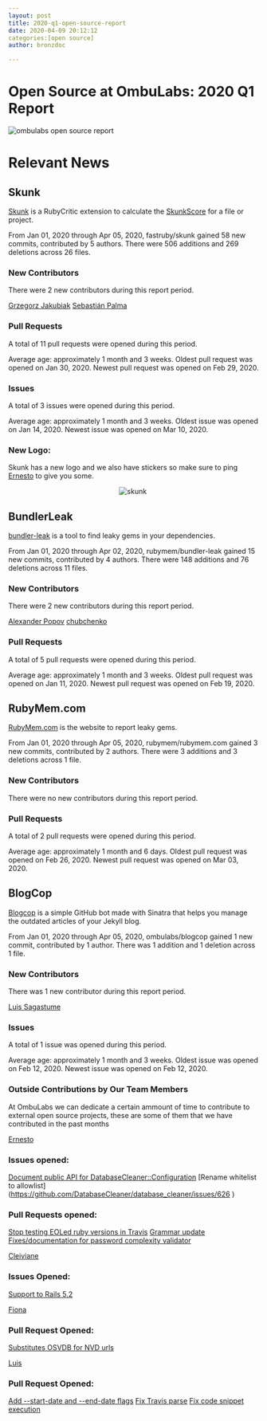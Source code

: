```yaml
---
layout: post
title: 2020-q1-open-source-report
date: 2020-04-09 20:12:12
categories:[open source]
author: bronzdoc

---
```


# Open Source at OmbuLabs: 2020 Q1 Report

![ombulabs open source report](https://external-preview.redd.it/zbCp6e3VikD9vsKOtTGVKI90UnWIOZN5NMRNSvgvXxE.jpg?width=960&crop=smart&auto=webp&s=9318c01ae704565ad90f4736aec5af6b671d98fa)

# Relevant News

## Skunk

[Skunk](https://github.com/fastruby/skunk) is a RubyCritic extension to calculate the [SkunkScore](https://www.fastruby.io/blog/code-quality/intruducing-skunk-stink-score-calculator.html) for a file or project.

From Jan 01, 2020 through Apr 05, 2020, fastruby/skunk gained 58 new commits, contributed by 5 authors. There were 506 additions and 269 deletions across 26 files.

### New Contributors
There were 2 new contributors during this report period.

[Grzegorz Jakubiak](https://github.com/grzegorz-jakubiak)
[Sebastián Palma](https://github.com/sebastian-palma)

### Pull Requests
A total of 11 pull requests were opened during this period.

Average age: approximately 1 month and 3 weeks.
Oldest pull request was opened on Jan 30, 2020.
Newest pull request was opened on Feb 29, 2020.

### Issues
A total of 3 issues were opened during this period.

Average age: approximately 1 month and 3 weeks.
Oldest issue was opened on Jan 14, 2020.
Newest issue was opened on Mar 10, 2020.

### New Logo:
Skunk has a new logo and we also have stickers so make sure to ping [Ernesto](https://github.com/etagwerker) to give you some.

<div style="text-align: center; width: 500px;">
  <img src="/blog/assets/images/skunk_logo.png" alt="skunk">
</div>

## BundlerLeak

[bundler-leak](https://github.com/rubymem/bundler-leak) is a tool to find leaky gems in your dependencies.

From Jan 01, 2020 through Apr 02, 2020, rubymem/bundler-leak gained 15 new commits, contributed by 4 authors. There were 148 additions and 76 deletions across 11 files.

### New Contributors
There were 2 new contributors during this report period.

[Alexander Popov](https://github.com/AlexWayfer)
[chubchenko](https://github.com/chubchenko)

### Pull Requests
A total of 5 pull requests were opened during this period.

Average age: approximately 1 month and 3 weeks.
Oldest pull request was opened on Jan 11, 2020.
Newest pull request was opened on Feb 19, 2020.

## RubyMem.com

[RubyMem.com](https://github.com/rubymem/rubymem.com) is the website to report leaky gems.

From Jan 01, 2020 through Apr 05, 2020, rubymem/rubymem.com gained 3 new commits, contributed by 2 authors. There were 3 additions and 3 deletions across 1 file.

### New Contributors
There were no new contributors during this report period.

### Pull Requests
A total of 2 pull requests were opened during this period.

Average age: approximately 1 month and 6 days.
Oldest pull request was opened on Feb 26, 2020.
Newest pull request was opened on Mar 03, 2020.

## BlogCop

[Blogcop](https://github.com/ombulabs/blogcop) is a simple GitHub bot made with Sinatra that helps you manage the outdated articles of your Jekyll blog.

From Jan 01, 2020 through Apr 05, 2020, ombulabs/blogcop gained 1 new commit, contributed by 1 author. There was 1 addition and 1 deletion across 1 file.

### New Contributors
There was 1 new contributor during this report period.

[Luis Sagastume](https://github.com/bronzdoc)

### Issues
A total of 1 issue was opened during this period.

Average age: approximately 1 month and 3 weeks.
Oldest issue was opened on Feb 12, 2020.
Newest issue was opened on Feb 12, 2020.


### Outside Contributions by Our Team Members

At OmbuLabs we can dedicate a certain ammount of time to contribute to external open source projects, these are some of them that we have contributed in the past months

[Ernesto](https://github.com/etagwerker)

### Issues opened:
   [Document public API for DatabaseCleaner::Configuration](https://github.com/DatabaseCleaner/database_cleaner/issues/631)
   [Rename whitelist to allowlist] (https://github.com/DatabaseCleaner/database_cleaner/issues/626 )
### Pull Requests opened:
   [Stop testing EOLed ruby versions in Travis](https://github.com/attr-encrypted/attr_encrypted/pull/364)
   [Grammar update](https://github.com/rails/rails/pull/38441)
   [Fixes/documentation for password complexity validator](https://github.com/devise-security/devise-security/pull/179)

[Cleiviane](https://github.com/cleicar)

### Issues Opened:
[Support to Rails 5.2](https://github.com/fac/hestia/issues/15)

[Fiona](https://github.com/FionaDL)

### Pull Request Opened:
[Substitutes OSVDB for NVD urls](https://github.com/devise-security/devise-security/pull/179)

[Luis](https://github.com/bronzdoc)

### Pull Request Opened:
[Add --start-date and --end-date flags](https://github.com/duckinator/inq/pull/286)
[Fix Travis parse](https://github.com/duckinator/inq/pull/290)
[Fix code snippet execution](https://github.com/rubyapi/code-runtime/pull/2)
